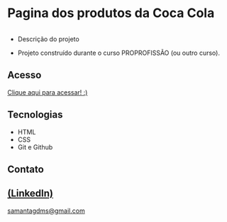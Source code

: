 # Pagina dos produtos da Coca Cola

<img src="https://github.com/Sasa-G/Landing-Page-COCA-COLA/assets/142459272/606ed425-846d-401b-842f-a00b66823837" alt="">
 
 - Descrição do projeto 

 - Projeto construído durante o curso PROPROFISSÃO (ou outro curso).

## Acesso
 [Clique aqui para acessar! :)](https://sasa-g.github.io/CasaEmCSS/)

## Tecnologias

- HTML
- CSS
- Git e Github

## Contato
[(LinkedIn)](https://www.linkedin.com/in/samanta-gomes-786415216/)
-----
samantagdms@gmail.com
